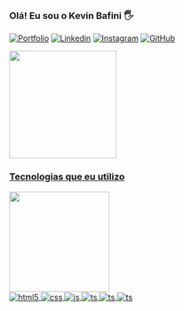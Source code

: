 ### Olá! Eu sou o Kevin Bafini 🖐️

[![Portfolio](https://img.shields.io/badge/Portfolio-FF5722?style=for-the-badge&logo=todoist&logoColor=white)](https://portfolio-kevin-two.vercel.app/)
[![Linkedin](https://img.shields.io/badge/LinkedIn-0077B5?style=for-the-badge&logo=linkedin&logoColor=white)](https://www.linkedin.com/in/kevinbafini/)
[![Instagram](https://img.shields.io/badge/Instagram-E4405F?style=for-the-badge&logo=instagram&logoColor=white)](https://www.instagram.com/kevin_bafini12/)
[![GitHub](https://img.shields.io/badge/GitHub-100000?style=for-the-badge&logo=github&logoColor=white)](https://github.com/Kevinbafini)

  <a href="https://github.com/Kevinbafini">
  <img height="193em" src="https://github-readme-stats.vercel.app/api?username=Kevinbafini&show_icons=true&theme=dracula&include_all_commits=true&count_private=true"/>

### Tecnologias que eu utilizo 

<img height="180em" src="https://github-readme-stats.vercel.app/api/top-langs/?username=Kevinbafini&layout=compact&langs_count=7&theme=dracula"/>
<div style="display: inline_block">
  <img align="center" alt="html5" src="https://img.shields.io/badge/HTML5-E34F26?style=for-the-badge&logo=html5&logoColor=white" />
  <img align="center" alt="css" src="https://img.shields.io/badge/CSS3-1572B6?style=for-the-badge&logo=css3&logoColor=white" />
  <img align="center" alt="js" src="https://img.shields.io/badge/JavaScript-F7DF1E?style=for-the-badge&logo=javascript&logoColor=black" />
  <img align="center" alt="ts" src="https://img.shields.io/badge/Laravel-FF2D20?style=for-the-badge&logo=laravel&logoColor=white" />
  <img align="center" alt="ts" src="https://img.shields.io/badge/PHP-777BB4?style=for-the-badge&logo=php&logoColor=white" />
<img align="center" alt="ts" src="https://img.shields.io/badge/Python-FFD43B?style=for-the-badge&logo=python&logoColor=blue" />
